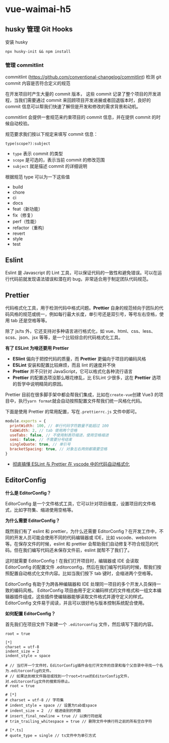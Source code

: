 # vue-waimai-h5

## husky 管理 Git Hooks

安装 husky

```shell
npx husky-init && npm install
```

### 管理 commitlint

commitlint (https://github.com/conventional-changelog/commitlint) 检测 git commit 内容是否符合定义的规范

在开发项目时产生大量的 commit 版本， 这些 commit 记录了整个项目的开发进程，当我们需要通过 commit 来回顾项目开发进展或者回退版本时，良好的 commit 信息可以帮我们快速了解但是开发和修改的需求背景和动机。

commitlint 会提供一套规范来约束项目的 commit 信息，并在提供 commit 的时候自动校验。

规范要求我们按以下规定来填写 commit 信息：

```
type(scope?):subject
```

- `type` 表示 commit 的类型
- `scope` 是可选的，表示当前 commit 的修改范围
- `subject` 就是描述 commit 的详细说明

根据规范 type 可以为一下这些值

- build
- chore
- ci
- docs
- feat（新功能）
- fix（修复）
- perf（性能）
- refactor（重构）
- revert
- style
- test

## Eslint

Eslint 是 Javascript 的 Lint 工具，可以保证代码的一致性和避免错误。可以在运行代码前就发现语法错误和潜在的 bug，非常适合用于制定团队代码规范。

## Prettier

代码格式化工具，用于检测代码中格式问题。**Prettier** 自身的规范倾向于团队的代码风格的规范或统一，例如每行最大长度，单引号还是双引号，等号左右空格，使用 tab 还是空格等等。

除了 js/ts 外，它还支持对多种语言进行格式化，如 vue、html、css、less、scss、json、jsx 等等，是一个比较综合的代码格式化工具。

**有了 ESLint 为啥还要用 Prettier**

- **ESlint** 偏向于把控代码的质量，而 **Prettier** 更偏向于项目的编码风格
- **ESLint** 安装和配置比较麻烦，而且 lint 的速度并不快
- **Prettier** 并不只针对 JavaScript，它可以格式化各种流行语言
- **Prettier** 的配置选项没那么眼花缭乱，比 ESLint 少很多，这在 **Prettier** 选项的哲学中说明精简的原因。

Prettier 目前在很多脚手架中都会帮我们集成，比如在`create-vue`创建 Vue3 的项目中，执行`yarn format`就会自动按照配置文件帮我们统一风格化代码。

下面是使用 Prettier 的常用配置，写在`.prettierrc.js` 文件中即可。

```js
module.exports = {
  printWidth: 100, // 单行代码字符数量不能超过 100
  tabWidth: 2, // tab 使用两个空格
  useTabs: false, // 不使用制表符缩进，使用空格缩进
  semi: false, // 不需要分号结束
  singleQuote: true, // 单引号
  bracketSpacing: true, // 对象左右两侧都需要空格
}
```

- [彻底搞懂 ESLint 与 Prettier 在 vscode 中的代码自动格式化](https://juejin.cn/post/7156893291726782500)

## EditorConfig

**什么是 EditorConfig？**

EditorConfig 是一个文件格式工具，它可以针对项目维度，设置项目的文件格式，比如字符集、缩进使用空格等。

**为什么需要 EditorConfig？**

既然我们有了 eslint 和 prettier，为什么还需要 EditorConfig？在开发工作中，不同的开发人员可能会使用不同的代码编辑器或 IDE，比如 vscode、webstorm 等。在保存文件的时候，eslint 和 prettier 会帮助我们自动修复不符合规范的代码。但在我们编写代码还未保存文件前，eslint 就帮不了我们了。

这时就需要 EditorConfig！在我们打开项目时，编辑器或 IDE 会读取 EditorConfig 的配置文件 .editorconfig，然后在我们编写代码的时候，帮我们按照配置自动格式化文件内容。比如当我们按下 tab 键时，会缩进两个空格等。

EditorConfig 有助于为跨各种编辑器和 IDE 处理同一项目的多个开发人员保持一致的编码风格。 EditorConfig 项目由用于定义编码样式的文件格式和一组文本编辑器插件组成，这些插件使编辑器能够读取文件格式并遵守定义的样式。 EditorConfig 文件易于阅读，并且可以很好地与版本控制系统配合使用。

**如何配置 EditorConfig？**

首先我们在项目文件下新建一个 `.editorconfig` 文件，然后填写下面的内容。

```
root = true

[*]
charset = utf-8
indent_size = 2
indent_style = space

# // 当打开一个文件时，EditorConfig插件会在打开文件的目录和每个父目录中寻找一个名为.editorconfig的文件。
# // 如果达到根文件路径或找到一个root=true的EditorConfig文件，对.editorconfig文件的搜索将停止。
# root = true

# [*]
# charset = utf-8 // 字符集
# indent_style = space // 设置为tab或space
# indent_size = 2  // 缩进级别的列数
# insert_final_newline = true // 以换行符结尾
# trim_trailing_whitespace = true // 删除文件中换行符之前的所有空白字符

# [*.ts]
# quote_type = single // ts文件中为单引方式

```

